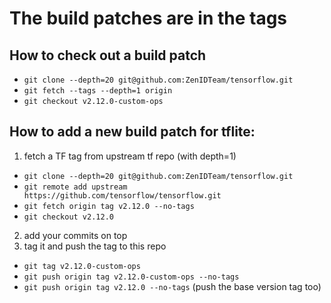 # The build patches are in the tags

## How to check out a build patch
- `git clone --depth=20 git@github.com:ZenIDTeam/tensorflow.git`
- `git fetch --tags --depth=1 origin`
- `git checkout v2.12.0-custom-ops`

## How to add a new build patch for tflite:

1. fetch a TF tag from upstream tf repo (with depth=1)
 - `git clone --depth=20 git@github.com:ZenIDTeam/tensorflow.git`
 - `git remote add upstream https://github.com/tensorflow/tensorflow.git`
 - `git fetch origin tag v2.12.0 --no-tags`
 - `git checkout v2.12.0`
2. add your commits on top
3. tag it and push the tag to this repo
 - `git tag v2.12.0-custom-ops`
 - `git push origin tag v2.12.0-custom-ops --no-tags`
 - `git push origin tag v2.12.0 --no-tags` (push the base version tag too)
